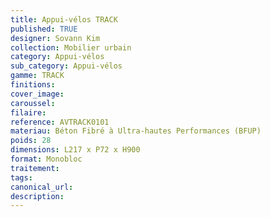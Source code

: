 ```yaml
---
title: Appui-vélos TRACK
published: TRUE
designer: Sovann Kim
collection: Mobilier urbain
category: Appui-vélos
sub_category: Appui-vélos
gamme: TRACK
finitions: 
cover_image: 
caroussel: 
filaire: 
reference: AVTRACK0101
materiau: Béton Fibré à Ultra-hautes Performances (BFUP)
poids: 28
dimensions: L217 x P72 x H900
format: Monobloc
traitement: 
tags: 
canonical_url: 
description: 
---
```

